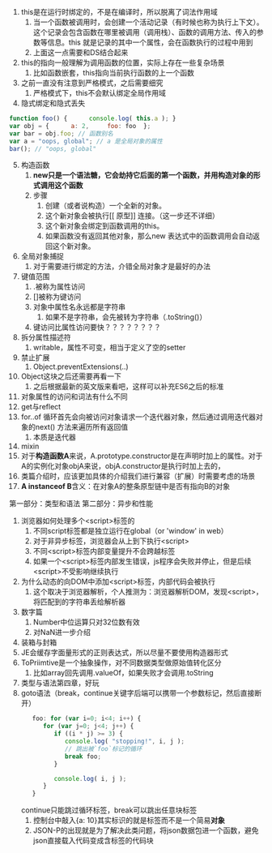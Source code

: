 <!-- 第一部分看完了，前面对内核的介绍挺感兴趣，后续的很多内容都是我接触过的，而且没有在浏览器（JE，编辑器）角度去介绍这些原理的实现，有点遗憾 -->

1. this是在运行时绑定的，不是在编译时，所以脱离了词法作用域
   1. 当一个函数被调用时，会创建一个活动记录（有时候也称为执行上下文）。这个记录会包含函数在哪里被调用（调用栈）、函数的调用方法、传入的参数等信息。this 就是记录的其中一个属性，会在函数执行的过程中用到
   2. 上面这一点需要和DS结合起来
2. this的指向一般理解为调用函数的位置，实际上存在一些复杂场景
   1. 比如函数嵌套，this指向当前执行函数的上一个函数
3. 之前一直没有注意到严格模式，之后需要细究
   1. 严格模式下，this不会默认绑定全局作用域
4. 隐式绑定和隐式丢失
  ```js
  function foo() {      console.log( this.a ); }  
  var obj = {      a: 2,     foo: foo  };  
  var bar = obj.foo; // 函数别名
  var a = "oops, global"; // a 是全局对象的属性
  bar(); // "oops, global"
  ```
5. 构造函数
   1. **new只是一个语法糖，它会劫持它后面的第一个函数，并用构造对象的形式调用这个函数**
   2. 步骤
      1. 创建（或者说构造）一个全新的对象。
      2. 这个新对象会被执行[[ 原型]] 连接。（这一步还不详细）
      3. 这个新对象会绑定到函数调用的this。
      4. 如果函数没有返回其他对象，那么new 表达式中的函数调用会自动返回这个新对象。
6. 全局对象捕捉
   1. 对于需要进行绑定的方法，介错全局对象才是最好的办法
7. 键值范围
   1. .被称为属性访问
   2. []被称为键访问
   3. 对象中属性名永远都是字符串
      1. 如果不是字符串，会先被转为字符串（.toString()）
   4. 键访问比属性访问要快？？？？？？？？
8. 拆分属性描述符
   1. writable，属性不可变，相当于定义了空的setter
9. 禁止扩展
   1.  Object.preventExtensions(..)
10. Object这块之后还需要再看一下
    1.  之后根据最新的英文版来看吧，这样可以补充ES6之后的标准
11. 对象属性的访问和词法有什么不同
12. get与reflect
13. for..of 循环首先会向被访问对象请求一个迭代器对象，然后通过调用迭代器对象的next() 方法来遍历所有返回值
    1.  本质是迭代器
14. mixin
15. 对于**构造函数A**来说，A.prototype.constructor是在声明时加上的属性。对于A的实例化对象objA来说，objA.constructor是执行时加上去的，
16. 类篇介绍时，应该更加具体的介绍我们进行兼容（扩展）时需要考虑的场景
17. **A instanceof B**含义：在对象A的整条原型链中是否有指向B的对象
<!-- 先假装上篇第5、6章读完了，因为这边的基础知识我差的太多，所以先继续中篇吧，最后根据下篇进行总结，在一个知识点上耗费太多时间显得固执 -->
<!-- 第二版以安排，之后需要对英文下手，建议由于中文版阅读，因为ES6之后也存在很多改动，避免知识体系混淆 -->
<!-- 中篇目录 -->
第一部分：类型和语法
第二部分：异步和性能
<!-- start the mid part -->
1. 浏览器如何处理多个\<script\>标签的  
   1. 不同script标签都是独立运行在global（or 'window' in web）
   2. 对于非异步标签，浏览器会从上到下执行\<script\>
   3. 不同\<script\>标签内部变量提升不会跨越标签
   4. 如果一个\<script\>标签内部发生错误，js程序会失败并停止，但是后续\<script\>不受影响继续执行
2. 为什么动态的向DOM中添加\<script\>标签，内部代码会被执行
   1. 这个取决于浏览器解析，个人推测为：浏览器解析DOM，发现\<script\>，将匹配到的字符串丢给解析器
3. 数字篇
   1. Number中位运算只对32位数有效
   2. 对NaN进一步介绍
4. 装箱与封箱
5. JE会缓存字面量形式的正则表达式，所以尽量不要使用构造器形式
6. ToPriimtive是一个抽象操作，对不同数据类型做原始值转化区分
   1. 比如array回先调用.valueOf，如果失败才会调用.toString
7. 类型与语法第四章，好玩
8. goto语法（break，continue关键字后端可以携带一个参数标记，然后直接断开）
   ```js
      foo: for (var i=0; i<4; i++) {
         for (var j=0; j<4; j++) {
            if ((i * j) >= 3) {
               console.log( "stopping!", i, j );
               // 跳出被`foo`标记的循环
               break foo;
            }

            console.log( i, j );
         }
      }
   ```
   continue只能跳过循环标签，break可以跳出任意块标签
   1. 控制台中敲入{a: 10}其实标识的就是标签而不是一个简易**对象**
   2. JSON-P的出现就是为了解决此类问题，将json数据包进一个函数，避免json直接载入代码变成含标签的代码块